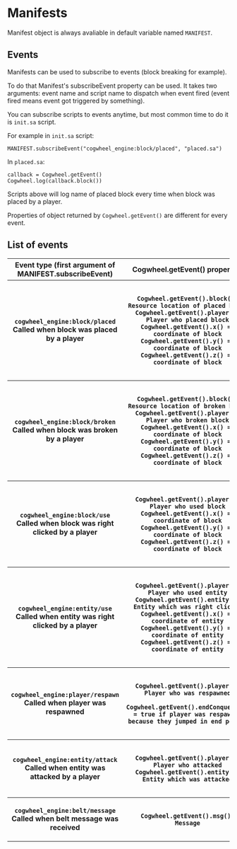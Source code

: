 # Manifests
Manifest object is always avaliable in default variable named `MANIFEST`.

## Events
Manifests can be used to subscribe to events (block breaking for example).

To do that <a onclick="$story.to('/wiki/wiki.html?p=wiki/projects/cogwheel/specs/manifest.sa.json')">Manifest</a>'s subscribeEvent property can be used. It takes two arguments: event name and script name to dispatch when event fired (event fired means event got triggered by something).

You can subscribe scripts to events anytime, but most common time to do it is `init.sa` script.

For example in `init.sa` script:
```cogscript
MANIFEST.subscribeEvent("cogwheel_engine:block/placed", "placed.sa")
```

In `placed.sa`:
```cogscript
callback = Cogwheel.getEvent()
Cogwheel.log(callback.block())
```

Scripts above will log name of placed block every time when block was placed by a player.

Properties of object returned by `Cogwheel.getEvent()` are different for every event.

## List of events

<div class="cw-global"><table class="cw-table">
    <thead>
        <tr><th>Event type (first argument of MANIFEST.subscribeEvent)</th><th>Cogwheel.getEvent() properties</th></tr>
    </thead>
    <tr><th><code>cogwheel_engine:block/placed</code><br>Called when block was placed by a player</th><th><pre style="padding:0px;"><code class="language-cogscript">
 Cogwheel.getEvent().block() = Resource location of placed block
 Cogwheel.getEvent().player() = Player who placed block
 Cogwheel.getEvent().x() = X coordinate of block
 Cogwheel.getEvent().y() = Y coordinate of block
 Cogwheel.getEvent().z() = Z coordinate of block
    </code></pre></th></tr>
    <tr><th><code>cogwheel_engine:block/broken</code><br>Called when block was broken by a player</th><th><pre style="padding:0px;"><code class="language-cogscript">
 Cogwheel.getEvent().block() = Resource location of broken block
 Cogwheel.getEvent().player() = Player who broken block
 Cogwheel.getEvent().x() = X coordinate of block
 Cogwheel.getEvent().y() = Y coordinate of block
 Cogwheel.getEvent().z() = Z coordinate of block
    </code></pre></th></tr>
    <tr><th><code>cogwheel_engine:block/use</code><br>Called when block was right clicked by a player</th><th><pre style="padding:0px;"><code class="language-cogscript">
 Cogwheel.getEvent().player() = Player who used block
 Cogwheel.getEvent().x() = X coordinate of block
 Cogwheel.getEvent().y() = Y coordinate of block
 Cogwheel.getEvent().z() = Z coordinate of block
    </code></pre></th></tr>
    <tr><th><code>cogwheel_engine:entity/use</code><br>Called when entity was right clicked by a player</th><th><pre style="padding:0px;"><code class="language-cogscript">
 Cogwheel.getEvent().player() = Player who used entity
 Cogwheel.getEvent().entity() = Entity which was right clicked
 Cogwheel.getEvent().x() = X coordinate of entity
 Cogwheel.getEvent().y() = Y coordinate of entity
 Cogwheel.getEvent().z() = Z coordinate of entity
    </code></pre></th></tr>
    <tr><th><code>cogwheel_engine:player/respawn</code><br>Called when player was respawned</th><th><pre style="padding:0px;"><code class="language-cogscript">
 Cogwheel.getEvent().player() = Player who was respawned
 Cogwheel.getEvent().endConquered() = true if player was respawned because they jumped in end portal
    </code></pre></th></tr>
    <tr><th><code>cogwheel_engine:entity/attack</code><br>Called when entity was attacked by a player</th><th><pre style="padding:0px;"><code class="language-cogscript">
 Cogwheel.getEvent().player() = Player who attacked
 Cogwheel.getEvent().entity() = Entity which was attacked
    </code></pre></th></tr>
    <tr><th><code>cogwheel_engine:belt/message</code><br>Called when belt message was received</th><th><pre style="padding:0px;"><code class="language-cogscript">
 Cogwheel.getEvent().msg() = Message
    </code></pre></th></tr>
</table></div>